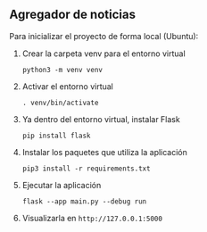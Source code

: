 ## Agregador de noticias
Para inicializar el proyecto de forma local (Ubuntu):
1. Crear la carpeta venv para el entorno virtual

    `python3 -m venv venv`
    
2. Activar el entorno virtual

    `. venv/bin/activate`
    
3. Ya dentro del entorno virtual, instalar Flask

    `pip install flask`
    
4. Instalar los paquetes que utiliza la aplicación

    `pip3 install -r requirements.txt`
    
5. Ejecutar la aplicación

    `flask --app main.py --debug run`
    
6. Visualizarla en `http://127.0.0.1:5000`



